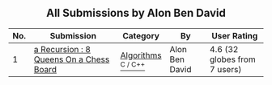 ﻿<div align="center">

## All Submissions by Alon Ben David

</div>

No.  | Submission | Category | By   | User Rating
---- | ---------- | -------- | ---- | -----------
1 | [a Recursion : 8 Queens On a Chess Board<br />](https://github.com/Planet-Source-Code/alon-ben-david-a-recursion-8-queens-on-a-chess-board__3-2592) | [Algorithms<br /><sup>C / C++</sup>](../ByCategory/algorithms__3-29.md) | Alon Ben David | 4.6 (32 globes from 7 users)
